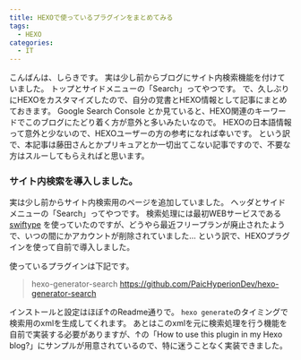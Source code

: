 ```yaml
---
title: HEXOで使っているプラグインをまとめてみる
tags:
  - HEXO
categories:
  - IT
---
```

こんばんは、しらきです。
実は少し前からブログにサイト内検索機能を付けていました。
トップとサイドメニューの「Search」ってやつです。
で、久しぶりにHEXOをカスタマイズしたので、自分の覚書とHEXO情報として記事にまとめておきます。
Google Search Console とか見ていると、HEXO関連のキーワードでこのブログにたどり着く方が意外と多いみたいなので。
HEXOの日本語情報って意外と少ないので、HEXOユーザーの方の参考になれば幸いです。
という訳で、本記事は藤田さんとかプリキュアとか一切出てこない記事ですので、不要な方はスルーしてもらえればと思います。
<!-- more -->

### サイト内検索を導入しました。

実は少し前からサイト内検索用のページを追加していました。
ヘッダとサイドメニューの「Search」ってやつです。
検索処理には最初WEBサービスである  [swiftype](https://swiftype.com/) を使っていたのですが、どうやら最近フリープランが廃止されたようで、いつの間にかアカウントが削除されていました…
という訳で、HEXOプラグインを使って自前で導入しました。

使っているプラグインは下記です。

> hexo-generator-search
> https://github.com/PaicHyperionDev/hexo-generator-search

インストールと設定はほぼ↑のReadme通りで。
`hexo generate`のタイミングで検索用のxmlを生成してくれます。
あとはこのxmlを元に検索処理を行う機能を自前で実装する必要がありますが、↑の「How to use this plugin in my Hexo blog?」にサンプルが用意されているので、特に迷うことなく実装できました。
